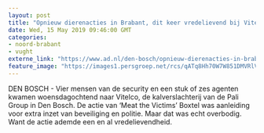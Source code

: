 ```yaml
---
layout: post
title: "Opnieuw dierenacties in Brabant, dit keer vredelievend bij Vitelco in Den Bosch"
date: Wed, 15 May 2019 09:46:00 GMT
categories: 
- noord-brabant 
- vught 
externe_link: "https://www.ad.nl/den-bosch/opnieuw-dierenacties-in-brabant-dit-keer-vredelievend-bij-vitelco-in-den-bosch~ae42bb1a/"
feature_image: "https://images1.persgroep.net/rcs/qATq8Hh70W7W851DMVRlVmtNmoM/diocontent/148422498/_fitwidth/400/?appId=21791a8992982cd8da851550a453bd7f&quality=0.7"
---
```


DEN BOSCH - Vier mensen van de security en een stuk of zes agenten kwamen woensdagochtend naar Vitelco, de kalverslachterij van de Pali Group in Den Bosch. De actie van ‘Meat the Victims’ Boxtel was aanleiding voor extra inzet van beveiliging en politie. Maar dat was echt overbodig. Want de actie ademde een en al vredelievendheid.
